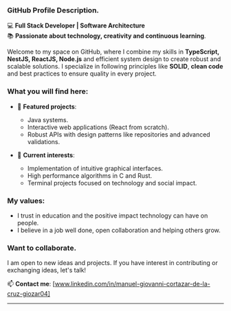 
### **GitHub Profile Description**.

💻 **Full Stack Developer | Software Architecture**  
📚 **Passionate about technology, creativity and continuous learning**.  

Welcome to my space on GitHub, where I combine my skills in **TypeScript, NestJS, ReactJS, Node.js** and efficient system design to create robust and scalable solutions. I specialize in following principles like **SOLID**, **clean code** and best practices to ensure quality in every project.

### **What you will find here**:
- 📂 **Featured projects**:  
  - Java systems.  
  - Interactive web applications (React from scratch).  
  - Robust APIs with design patterns like repositories and advanced validations.  

- 🌱 **Current interests**:  
  - Implementation of intuitive graphical interfaces.  
  - High performance algorithms in C and Rust.  
  - Terminal projects focused on technology and social impact.  

### **My values**:
- I trust in education and the positive impact technology can have on people.  
- I believe in a job well done, open collaboration and helping others grow.  

### **Want to collaborate**.  
I am open to new ideas and projects. If you have interest in contributing or exchanging ideas, let's talk!  

📫 **Contact me**: [www.linkedin.com/in/manuel-giovanni-cortazar-de-la-cruz-giozar04]

---
